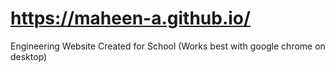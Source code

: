 # https://maheen-a.github.io/
Engineering Website Created for School (Works best with google chrome on desktop)
